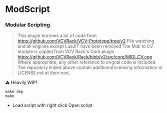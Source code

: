 # ModScript
### Modular Scripting

> This plugin borrows a lot of code from https://github.com/VCVRack/VCV-Prototype/tree/v2
> File watching and all engines except LuaJIT have been removed
> The Midi to CV module is copied from VCV Rack's Core plugin https://github.com/VCVRack/Rack/blob/v2/src/core/MIDI_CV.cpp
> Where appropriate, any other reference to orignal code is included.
> The repository linked above contain additional licensing information in LICENSE.md at their root.

:warning: Heavily WIP!

```
make dep
make
```

* Load script with right click Open script
